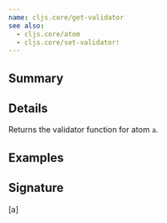 ```yaml
---
name: cljs.core/get-validator
see also:
  - cljs.core/atom
  - cljs.core/set-validator!
---
```


## Summary

## Details

Returns the validator function for atom `a`.

## Examples

## Signature
[a]
